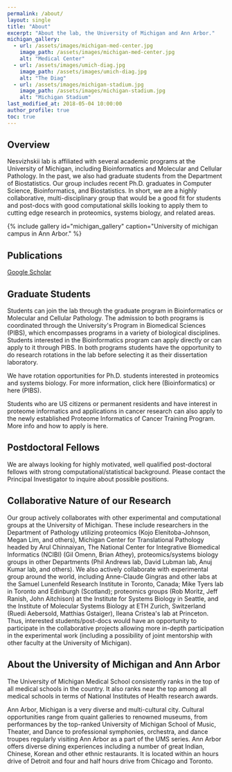 ```yaml
---
permalink: /about/
layout: single
title: "About"
excerpt: "About the lab, the University of Michigan and Ann Arbor."
michigan_gallery:
  - url: /assets/images/michigan-med-center.jpg
    image_path: /assets/images/michigan-med-center.jpg
    alt: "Medical Center"
  - url: /assets/images/umich-diag.jpg
    image_path: /assets/images/umich-diag.jpg
    alt: "The Diag"
  - url: /assets/images/michigan-stadium.jpg
    image_path: /assets/images/michigan-stadium.jpg
    alt: "Michigan Stadium"
last_modified_at: 2018-05-04 10:00:00
author_profile: true
toc: true
---
```


## Overview

Nesvizhskii lab is affiliated with several academic programs at the University
of Michigan, including Bioinformatics and Molecular and Cellular Pathology. In
the past, we also had graduate students from the Department of Biostatistics.
Our group includes recent Ph.D. graduates in Computer Science, Bioinformatics,
and Biostatistics. In short, we are a highly collaborative, multi-disciplinary
group that would be a good fit for students and post-docs with good
computational skills looking to apply them to cutting edge research in
proteomics, systems biology, and related areas.

{% include gallery id="michigan_gallery" caption="University of michigan campus in Ann Arbor." %}

## Publications

[Google Scholar](https://scholar.google.com/citations?user=hXPgfmwAAAAJ&hl=en)

## Graduate Students

Students can join the lab through the graduate program in Bioinformatics or
Molecular and Cellular Pathology. The admission to both programs is coordinated
through the University's Program in Biomedical Sciences (PIBS), which
encompasses programs in a variety of biological disciplines. Students interested
in the Bioinformatics program can apply directly or can apply to it through
PIBS. In both programs students have the opportunity to do research rotations in
the lab before selecting it as their dissertation laboratory.

We have rotation opportunities for Ph.D. students interested in proteomics and
systems biology. For more information, click here (Bioinformatics) or here
(PIBS).

Students who are US citizens or permanent residents and have interest in
proteome informatics and applications in cancer research can also apply to the
newly established Proteome Informatics of Cancer Training Program. More info and
how to apply is here.

## Postdoctoral Fellows

We are always looking for highly motivated, well qualified post-doctoral fellows
with strong computational/statistical background. Please contact the Principal
Investigator to inquire about possible positions.

## Collaborative Nature of our Research

Our group actively collaborates with other experimental and computational groups
at the University of Michigan. These include researchers in the Department of
Pathology utilizing proteomics (Kojo Elenitoba-Johnson, Megan Lim, and others),
Michigan Center for Translational Pathology headed by Arul Chinnaiyan, The
National Center for Integrative Biomedical Informatics (NCIBI) (Gil Omenn, Brian
Athey), proteomics/systems biology groups in other Departments (Phil Andrews
lab, David Lubman lab, Anuj Kumar lab, and others). We also actively collaborate
with experimental group around the world, including Anne-Claude Gingras and
other labs at the Samuel Lunenfeld Research Institute in Toronto, Canada; Mike
Tyers lab in Toronto and Edinburgh (Scotland); proteomics groups (Rob Moritz,
Jeff Ranish, John Aitchison) at the Institute for Systems Biology in Seattle,
and the Institute of Molecular Systems Biology at ETH Zurich, Switzerland (Ruedi
Aebersold, Matthias Gstaiger), Ileana Cristea's lab at Princeton. Thus,
interested students/post-docs would have an opportunity to participate in the
collaborative projects allowing more in-depth participation in the experimental
work (including a possibility of joint mentorship with other faculty at the
University of Michigan).

## About the University of Michigan and Ann Arbor

The University of Michigan Medical School consistently ranks in the top of all
medical schools in the country. It also ranks near the top among all medical
schools in terms of National Institutes of Health research awards.

Ann Arbor, Michigan is a very diverse and multi-cultural city. Cultural
opportunities range from quaint galleries to renowned museums, from performances
by the top-ranked University of Michigan School of Music, Theater, and Dance to
professional symphonies, orchestra, and dance troupes regularly visiting Ann
Arbor as a part of the UMS series. Ann Arbor offers diverse dining experiences
including a number of great Indian, Chinese, Korean and other ethnic
restaurants. It is located within an hours drive of Detroit and four and half
hours drive from Chicago and Toronto.
